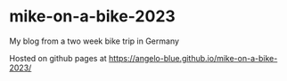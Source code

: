 # mike-on-a-bike-2023
My blog from a two week bike trip in Germany

Hosted on github pages at https://angelo-blue.github.io/mike-on-a-bike-2023/
